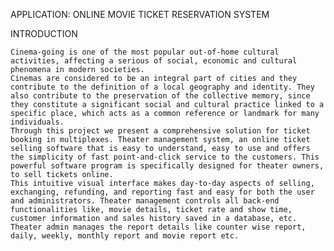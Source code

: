 APPLICATION: ONLINE MOVIE TICKET RESERVATION SYSTEM

INTRODUCTION
	
	
	Cinema-going is one of the most popular out-of-home cultural activities, affecting a serious of social, economic and cultural phenomena in modern societies. 
	Cinemas are considered to be an integral part of cities and they contribute to the definition of a local geography and identity. They also contribute to the preservation of the collective memory, since they constitute a significant social and cultural practice linked to a specific place, which acts as a common reference or landmark for many individuals. 
	Through this project we present a comprehensive solution for ticket booking in multiplexes. Theater management system, an online ticket selling software that is easy to understand, easy to use and offers the simplicity of fast point-and-click service to the customers. This powerful software program is specifically designed for theater owners, to sell tickets online. 
	This intuitive visual interface makes day-to-day aspects of selling, exchanging, refunding, and reporting fast and easy for both the user and administrators. Theater management controls all back-end functionalities like, movie details, ticket rate and show time, customer information and sales history saved in a database, etc.
	Theater admin manages the report details like counter wise report, daily, weekly, monthly report and movie report etc.

